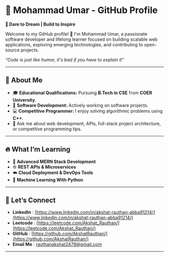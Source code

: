 # 📌 Mohammad Umar - GitHub Profile
**🌟 Dare to Dream | Build to Inspire**  
  
Welcome to my GitHub profile! 👋 I'm Mohammad Umar, a passionate software developer and lifelong learner focused on building scalable web applications, exploring emerging technologies, and contributing to open-source projects.


*“Code is just like humor, it's bad if you have to explain it”*

---

## 🚀 About Me  
- 🎓 **Educational Qualifications:** Pursuing **B.Tech in CSE** from **COER University**.
- 🔭 **Software Development:** Actively working on software projects.  
- 💻 **Competitive Programmer:** I enjoy solving algorithmic problems using **C++**.  
- 💬 Ask me about web development, APIs, full-stack project architecture, or competitive programming tips.  

---

## 🔥 What I’m Learning  
- 🚀 **Advanced MERN Stack Development**  
- ⚙️ **REST APIs & Microservices**  
- ☁️ **Cloud Deployment & DevOps Tools**  
- 🤖 **Machine Learning With Python** 

---

## 💬 Let’s Connect  
- **LinkedIn** : [https://www.linkedin.com/in/akshat-rauthan-abba91214/](https://www.linkedin.com/in/akshat-rauthan-abba91214/)
- **Leetcode** : [https://leetcode.com/Akshat_Rauthan/](https://leetcode.com/Akshat_Rauthan/)
- **GitHub** : [https://github.com/AkshatRauthan/](https://github.com/AkshatRauthan/)
- **Email Me** : [rauthanakshat2479@gmail.com](mailto:rauthanakshat2479@gmail.com)

---
